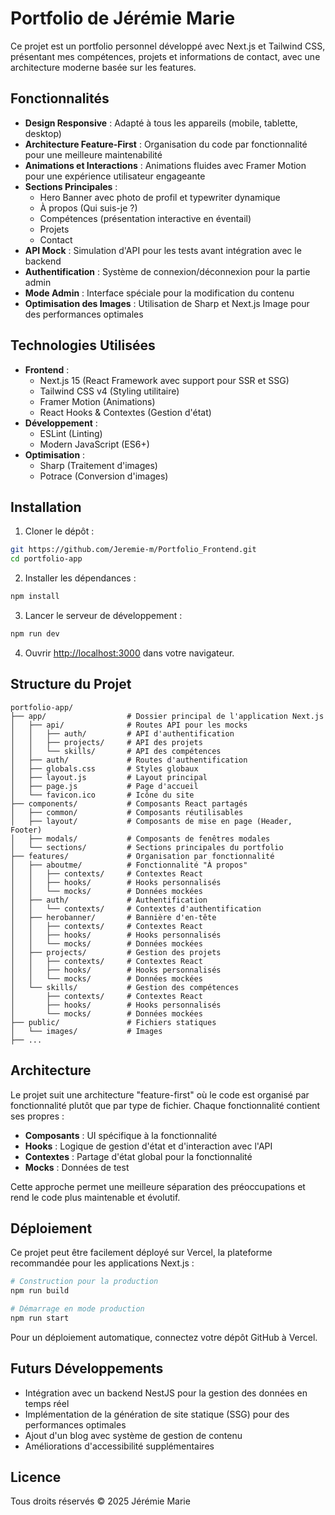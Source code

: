 # Portfolio de Jérémie Marie

Ce projet est un portfolio personnel développé avec Next.js et Tailwind CSS, présentant mes compétences, projets et informations de contact, avec une architecture moderne basée sur les features.

## Fonctionnalités

- **Design Responsive** : Adapté à tous les appareils (mobile, tablette, desktop)
- **Architecture Feature-First** : Organisation du code par fonctionnalité pour une meilleure maintenabilité
- **Animations et Interactions** : Animations fluides avec Framer Motion pour une expérience utilisateur engageante
- **Sections Principales** :
  - Hero Banner avec photo de profil et typewriter dynamique
  - À propos (Qui suis-je ?)
  - Compétences (présentation interactive en éventail)
  - Projets
  - Contact
- **API Mock** : Simulation d'API pour les tests avant intégration avec le backend
- **Authentification** : Système de connexion/déconnexion pour la partie admin
- **Mode Admin** : Interface spéciale pour la modification du contenu
- **Optimisation des Images** : Utilisation de Sharp et Next.js Image pour des performances optimales

## Technologies Utilisées

- **Frontend** :
  - Next.js 15 (React Framework avec support pour SSR et SSG)
  - Tailwind CSS v4 (Styling utilitaire)
  - Framer Motion (Animations)
  - React Hooks & Contextes (Gestion d'état)
- **Développement** :
  - ESLint (Linting)
  - Modern JavaScript (ES6+)
- **Optimisation** :
  - Sharp (Traitement d'images)
  - Potrace (Conversion d'images)

## Installation

1. Cloner le dépôt :
```bash
git https://github.com/Jeremie-m/Portfolio_Frontend.git
cd portfolio-app
```

2. Installer les dépendances :
```bash
npm install
```

3. Lancer le serveur de développement :
```bash
npm run dev
```

4. Ouvrir [http://localhost:3000](http://localhost:3000) dans votre navigateur.

## Structure du Projet

```
portfolio-app/
├── app/                  # Dossier principal de l'application Next.js
│   ├── api/              # Routes API pour les mocks
│   │   ├── auth/         # API d'authentification
│   │   ├── projects/     # API des projets
│   │   └── skills/       # API des compétences
│   ├── auth/             # Routes d'authentification
│   ├── globals.css       # Styles globaux
│   ├── layout.js         # Layout principal
│   ├── page.js           # Page d'accueil
│   └── favicon.ico       # Icône du site
├── components/           # Composants React partagés
│   ├── common/           # Composants réutilisables
│   ├── layout/           # Composants de mise en page (Header, Footer)
│   ├── modals/           # Composants de fenêtres modales
│   └── sections/         # Sections principales du portfolio
├── features/             # Organisation par fonctionnalité
│   ├── aboutme/          # Fonctionnalité "À propos"
│   │   ├── contexts/     # Contextes React
│   │   ├── hooks/        # Hooks personnalisés
│   │   └── mocks/        # Données mockées
│   ├── auth/             # Authentification
│   │   └── contexts/     # Contextes d'authentification
│   ├── herobanner/       # Bannière d'en-tête
│   │   ├── contexts/     # Contextes React
│   │   ├── hooks/        # Hooks personnalisés
│   │   └── mocks/        # Données mockées
│   ├── projects/         # Gestion des projets
│   │   ├── contexts/     # Contextes React
│   │   ├── hooks/        # Hooks personnalisés
│   │   └── mocks/        # Données mockées
│   └── skills/           # Gestion des compétences
│       ├── contexts/     # Contextes React
│       ├── hooks/        # Hooks personnalisés
│       └── mocks/        # Données mockées
├── public/               # Fichiers statiques
│   └── images/           # Images
├── ...
```

## Architecture

Le projet suit une architecture "feature-first" où le code est organisé par fonctionnalité plutôt que par type de fichier. Chaque fonctionnalité contient ses propres :

- **Composants** : UI spécifique à la fonctionnalité
- **Hooks** : Logique de gestion d'état et d'interaction avec l'API
- **Contextes** : Partage d'état global pour la fonctionnalité
- **Mocks** : Données de test

Cette approche permet une meilleure séparation des préoccupations et rend le code plus maintenable et évolutif.

## Déploiement

Ce projet peut être facilement déployé sur Vercel, la plateforme recommandée pour les applications Next.js :

```bash
# Construction pour la production
npm run build

# Démarrage en mode production
npm run start
```

Pour un déploiement automatique, connectez votre dépôt GitHub à Vercel.

## Futurs Développements

- Intégration avec un backend NestJS pour la gestion des données en temps réel
- Implémentation de la génération de site statique (SSG) pour des performances optimales
- Ajout d'un blog avec système de gestion de contenu
- Améliorations d'accessibilité supplémentaires

## Licence

Tous droits réservés © 2025 Jérémie Marie
